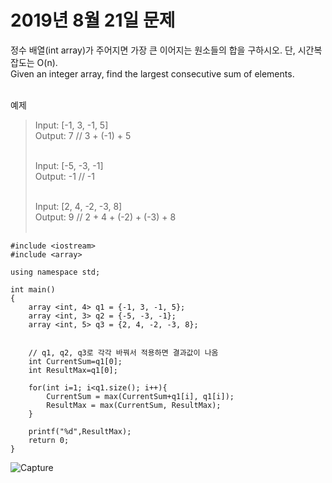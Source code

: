 # 2019년 8월 21일 문제
정수 배열(int array)가 주어지면 가장 큰 이어지는 원소들의 합을 구하시오. 단, 시간복잡도는 O(n).<br>
Given an integer array, find the largest consecutive sum of elements.

<br>예제<br>
> Input: [-1, 3, -1, 5]<br>
> Output: 7 // 3 + (-1) + 5<br><br>
>
> Input: [-5, -3, -1]<br>
> Output: -1 // -1<br><br>
>
> Input: [2, 4, -2, -3, 8]<br>
> Output: 9 // 2 + 4 + (-2) + (-3) + 8<br><br>

```
#include <iostream>
#include <array>

using namespace std;

int main()
{
    array <int, 4> q1 = {-1, 3, -1, 5};
    array <int, 3> q2 = {-5, -3, -1};
    array <int, 5> q3 = {2, 4, -2, -3, 8};
    

    // q1, q2, q3로 각각 바꿔서 적용하면 결과값이 나옴
    int CurrentSum=q1[0];
    int ResultMax=q1[0];
    
    for(int i=1; i<q1.size(); i++){
        CurrentSum = max(CurrentSum+q1[i], q1[i]);
        ResultMax = max(CurrentSum, ResultMax);
    }
    
    printf("%d",ResultMax);
    return 0;
}
```
![Capture](https://user-images.githubusercontent.com/38516906/65840457-6b7a2300-e2e7-11e9-8d23-f46f644be8a4.PNG)
